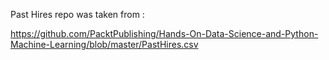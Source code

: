 Past Hires repo was taken from :


https://github.com/PacktPublishing/Hands-On-Data-Science-and-Python-Machine-Learning/blob/master/PastHires.csv
